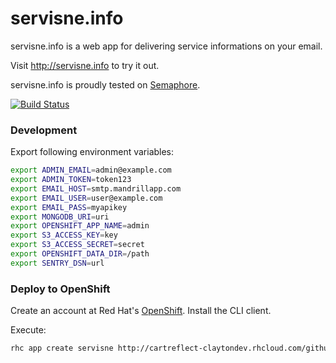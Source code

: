 servisne.info
=============

servisne.info is a web app for delivering service informations on your email.

Visit http://servisne.info to try it out.

servisne.info is proudly tested on [Semaphore](https://semaphoreapp.com/strika/servisne-info).

[![Build
Status](https://semaphoreapp.com/api/v1/projects/f451e93c-2dfe-4f5e-bc2f-1b481f9cab9c/196908/badge.png)](https://semaphoreapp.com)

### Development

Export following environment variables:

```bash
export ADMIN_EMAIL=admin@example.com
export ADMIN_TOKEN=token123
export EMAIL_HOST=smtp.mandrillapp.com
export EMAIL_USER=user@example.com
export EMAIL_PASS=myapikey
export MONGODB_URI=uri
export OPENSHIFT_APP_NAME=admin
export S3_ACCESS_KEY=key
export S3_ACCESS_SECRET=secret
export OPENSHIFT_DATA_DIR=/path
export SENTRY_DSN=url
```

### Deploy to OpenShift

Create an account at Red Hat's [OpenShift](https://openshift.redhat.com). Install the CLI client.

Execute:
```bash
rhc app create servisne http://cartreflect-claytondev.rhcloud.com/github/openshift-cartridges/clojure-cartridge --from-code https://github.com/strika/servisne.info.git
```

